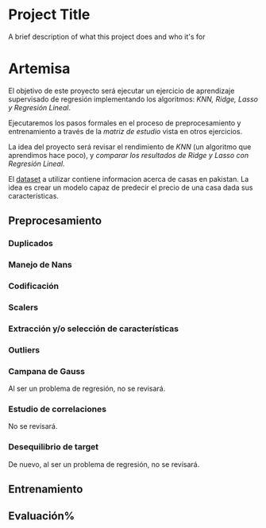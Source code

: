 
# Project Title

A brief description of what this project does and who it's for

# Artemisa

El objetivo de este proyecto será ejecutar un ejercicio de aprendizaje supervisado de regresión implementando los algoritmos: *KNN, Ridge, Lasso y Regresión Lineal*.

Ejecutaremos los pasos formales en el proceso de preprocesamiento y entrenamiento a través de la *matriz de estudio* vista en otros ejercicios.

La idea del proyecto será revisar el rendimiento de *KNN* (un algoritmo que aprendimos hace poco), y *comparar los resultados de Ridge y Lasso con Regresión Lineal*.

El [dataset](https://www.kaggle.com/datasets/ebrahimhaquebhatti/pakistan-house-price-prediction) a utilizar contiene informacion acerca de casas en pakistan. La idea es crear un modelo capaz de predecir el precio de una casa dada sus características.


## Preprocesamiento

### Duplicados

### Manejo de Nans

### Codificación

### Scalers

### Extracción y/o selección de características

### Outliers

### Campana de Gauss

Al ser un problema de regresión, no se revisará.

### Estudio de correlaciones

No se revisará.

### Desequilibrio de target

De nuevo, al ser un problema de regresión, no se revisará.


## Entrenamiento

## Evaluación%      